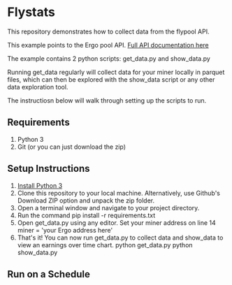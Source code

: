# Flystats
This repository demonstrates how to collect data from the flypool API.  

This example points to the Ergo pool API.
[Full API documentation here](https://ergo.flypool.org/api/)

The example contains 2 python scripts: get_data.py and show_data.py

Running get_data regularly will collect data for your miner locally in parquet files, which can then be explored with the show_data script or any other data exploration tool.

The instructiosn below will walk through setting up the scripts to run.

## Requirements
1. Python 3
2. Git (or you can just download the zip)

## Setup Instructions
1. [Install Python 3](https://realpython.com/installing-python/)
2. Clone this repository to your local machine.  Alternatively, use Github's Download ZIP option and unpack the zip folder.
3. Open a terminal window and navigate to your project directory.
4. Run the command
        pip install -r requirements.txt
5. Open get_data.py using any editor.  Set your miner address on line 14
        miner = 'your Ergo address here'
6. That's it!  You can now run get_data.py to collect data and show_data to view an earnings over time chart.
        python get_data.py
        python show_data.py

## Run on a Schedule